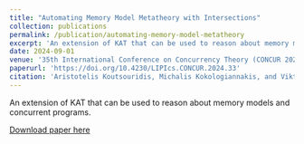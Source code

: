 ```yaml
---
title: "Automating Memory Model Metatheory with Intersections"
collection: publications
permalink: /publication/automating-memory-model-metatheory
excerpt: 'An extension of KAT that can be used to reason about memory models and concurrent programs'
date: 2024-09-01
venue: '35th International Conference on Concurrency Theory (CONCUR 2024)'
paperurl: 'https://doi.org/10.4230/LIPIcs.CONCUR.2024.33'
citation: 'Aristotelis Koutsouridis, Michalis Kokologiannakis, and Viktor Vafeiadis. Automating Memory Model Metatheory with Intersections. In 35th International Conference on Concurrency Theory (CONCUR 2024). Leibniz International Proceedings in Informatics (LIPIcs), Volume 311, pp. 33:1-33:16, Schloss Dagstuhl – Leibniz-Zentrum für Informatik (2024)'
---
```


An extension of KAT that can be used to reason about memory models and concurrent programs.

[Download paper here](https://doi.org/10.4230/LIPIcs.CONCUR.2024.33)

